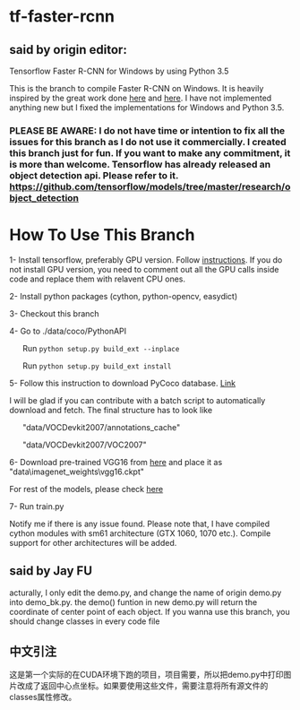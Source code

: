 # tf-faster-rcnn
## said by origin editor:
Tensorflow Faster R-CNN for Windows by using Python 3.5 

This is the branch to compile Faster R-CNN on Windows. It is heavily inspired by the great work done [here](https://github.com/smallcorgi/Faster-RCNN_TF) and [here](https://github.com/rbgirshick/py-faster-rcnn). I have not implemented anything new but I fixed the implementations for Windows and Python 3.5.

### PLEASE BE AWARE: I do not have time or intention to fix all the issues for this branch as I do not use it commercially. I created this branch just for fun. If you want to make any commitment, it is more than welcome. Tensorflow has already released an object detection api. Please refer to it. https://github.com/tensorflow/models/tree/master/research/object_detection


# How To Use This Branch
1- Install tensorflow, preferably GPU version. Follow [instructions]( https://www.tensorflow.org/install/install_windows). If you do not install GPU version, you need to comment out all the GPU calls inside code and replace them with relavent CPU ones.

2- Install python packages (cython, python-opencv, easydict)

3- Checkout this branch

4- Go to  ./data/coco/PythonAPI

&nbsp;&nbsp;&nbsp;&nbsp;&nbsp;&nbsp;Run `python setup.py build_ext --inplace`

&nbsp;&nbsp;&nbsp;&nbsp;&nbsp;&nbsp;Run `python setup.py build_ext install`

5- Follow this instruction to download PyCoco database. [Link]( https://github.com/rbgirshick/py-faster-rcnn#beyond-the-demo-installation-for-training-and-testing-models)

I will be glad if you can contribute with a batch script to automatically download and fetch. The final structure has to look like

  &nbsp;&nbsp;&nbsp;&nbsp;&nbsp;&nbsp;"data/VOCDevkit2007/annotations_cache"
  
  &nbsp;&nbsp;&nbsp;&nbsp;&nbsp;&nbsp;"data/VOCDevkit2007/VOC2007"
  
 6- Download pre-trained VGG16 from [here](http://download.tensorflow.org/models/vgg_16_2016_08_28.tar.gz) and place it as "data\imagenet_weights\vgg16.ckpt"
 
 For rest of the models, please check [here](https://github.com/tensorflow/models/tree/master/research/slim#pre-trained-models)
 
  7- Run train.py
  
  Notify me if there is any issue found. Please note that, I have compiled cython modules with sm61 architecture (GTX 1060, 1070 etc.). Compile support for other architectures will be added. 
 
## said by Jay FU
acturally, I only edit the demo.py, and change the name of origin demo.py into demo_bk.py.
the demo() funtion in new demo.py will return the coordinate of center point of each object.
If you wanna use this branch, you should change classes in every code file

## 中文引注
这是第一个实际的在CUDA环境下跑的项目，项目需要，所以把demo.py中打印图片改成了返回中心点坐标。如果要使用这些文件，需要注意将所有源文件的classes属性修改。